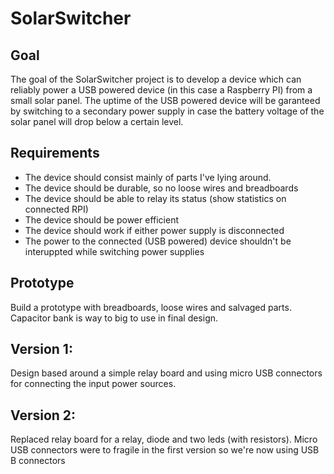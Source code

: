 # SolarSwitcher

## Goal
The goal of the SolarSwitcher project is to develop a device which can reliably power a USB powered device (in this case a Raspberry PI) from a small solar panel. The uptime of the USB powered device will be garanteed by switching to a secondary power supply in case the battery voltage of the solar panel will drop below a certain level.


## Requirements
- The device should consist mainly of parts I've lying around.
- The device should be durable, so no loose wires and breadboards
- The device should be able to relay its status (show statistics on connected RPI)
- The device should be power efficient
- The device should work if either power supply is disconnected 
- The power to the connected (USB powered) device shouldn't be interuppted while switching power supplies


## Prototype

Build a prototype with breadboards, loose wires and salvaged parts. Capacitor bank is way to big to use in final design.

## Version 1:

Design based around a simple relay board and using micro USB connectors for connecting the input power sources.

## Version 2:

Replaced relay board for a relay, diode and two leds (with resistors). Micro USB connectors were to fragile in the first version so we're now using USB B connectors



